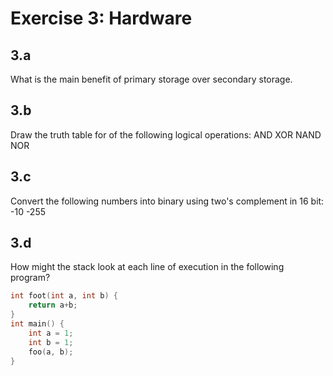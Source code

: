 # Exercise 3: Hardware

## 3.a
What is the main benefit of primary storage over secondary storage.

## 3.b
Draw the truth table for of the following logical operations:
AND
XOR
NAND
NOR

## 3.c
Convert the following numbers into binary using two's complement in 16 bit:
-10
-255

## 3.d
How might the stack look at each line of execution in the following program?
```c
int foot(int a, int b) {
    return a+b;
}
int main() {
    int a = 1;
    int b = 1;
    foo(a, b);
}
```